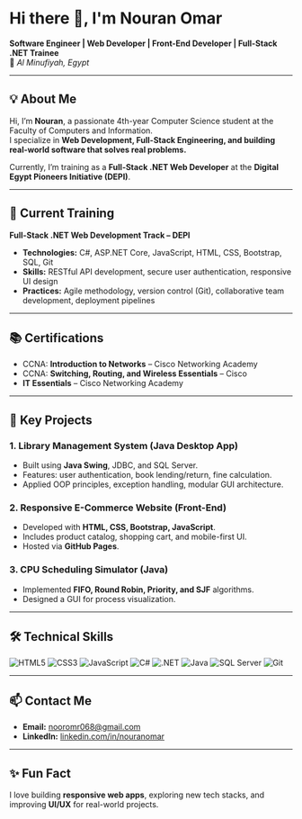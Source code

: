# Hi there 👋, I'm Nouran Omar

**Software Engineer | Web Developer | Front-End Developer | Full-Stack .NET Trainee**  
📍 *Al Minufiyah, Egypt*

---

## **💡 About Me**
Hi, I’m **Nouran**, a passionate 4th-year Computer Science student at the Faculty of Computers and Information.  
I specialize in **Web Development, Full-Stack Engineering, and building real-world software that solves real problems.**

Currently, I’m training as a **Full-Stack .NET Web Developer** at the **Digital Egypt Pioneers Initiative (DEPI)**.

---

## **🚀 Current Training**
**Full-Stack .NET Web Development Track – DEPI**  
- **Technologies:** C#, ASP.NET Core, JavaScript, HTML, CSS, Bootstrap, SQL, Git  
- **Skills:** RESTful API development, secure user authentication, responsive UI design  
- **Practices:** Agile methodology, version control (Git), collaborative team development, deployment pipelines  

---

## **📚 Certifications**
- CCNA: **Introduction to Networks** – Cisco Networking Academy  
- CCNA: **Switching, Routing, and Wireless Essentials** – Cisco  
- **IT Essentials** – Cisco Networking Academy  

---

## **🔑 Key Projects**
### **1. Library Management System (Java Desktop App)**  
- Built using **Java Swing**, JDBC, and SQL Server.  
- Features: user authentication, book lending/return, fine calculation.  
- Applied OOP principles, exception handling, modular GUI architecture.

### **2. Responsive E-Commerce Website (Front-End)**  
- Developed with **HTML, CSS, Bootstrap, JavaScript**.  
- Includes product catalog, shopping cart, and mobile-first UI.  
- Hosted via **GitHub Pages**.

### **3. CPU Scheduling Simulator (Java)**  
- Implemented **FIFO, Round Robin, Priority, and SJF** algorithms.  
- Designed a GUI for process visualization.

---

## **🛠 Technical Skills**
![HTML5](https://img.shields.io/badge/HTML5-E34F26?style=for-the-badge&logo=html5&logoColor=white)
![CSS3](https://img.shields.io/badge/CSS3-1572B6?style=for-the-badge&logo=css3&logoColor=white)
![JavaScript](https://img.shields.io/badge/JavaScript-F7DF1E?style=for-the-badge&logo=javascript&logoColor=black)
![C#](https://img.shields.io/badge/C%23-239120?style=for-the-badge&logo=c-sharp&logoColor=white)
![.NET](https://img.shields.io/badge/.NET-512BD4?style=for-the-badge&logo=dotnet&logoColor=white)
![Java](https://img.shields.io/badge/Java-ED8B00?style=for-the-badge&logo=java&logoColor=white)
![SQL Server](https://img.shields.io/badge/SQL%20Server-CC2927?style=for-the-badge&logo=microsoft-sql-server&logoColor=white)
![Git](https://img.shields.io/badge/Git-F05032?style=for-the-badge&logo=git&logoColor=white)

---

## **📫 Contact Me**
- **Email:** [nooromr068@gmail.com](mailto:nouranomarhammmad@gmail.com)  
- **LinkedIn:** [linkedin.com/in/nouranomar](https://www.linkedin.com/in/nouranomar)  

---

## **✨ Fun Fact**
I love building **responsive web apps**, exploring new tech stacks, and improving **UI/UX** for real-world projects.

